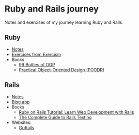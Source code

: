 # Ruby and Rails journey

Notes and exercises of my journey learning Ruby and Rails

## Ruby

- [Notes](ruby/NOTES.md)
- [Exercises from Exercism](www.exercism.org/tracks/ruby)
- Books
  - [99 Bottles of OOP](https://sandimetz.com/99bottles)
  - [Practical Object-Oriented Design (POODR)](https://www.informit.com/store/practical-object-oriented-design-an-agile-primer-using-9780134456478?ranMID=24808)

## Rails

- [Notes](rails/NOTES.md)
- [Blog app](https://d1snj8sshb5u7m.cloudfront.net/Rails7.mp4)
- Books
  - [Ruby on Rails Tutorial: Learn Web Development with Rails](https://www.amazon.es/dp/0136702651)
  - [The Complete Guide to Rails Testing](https://www.codewithjason.com/complete-guide-to-rails-testing/)
- Websites:
  - [GoRails](https://gorails.com/)

